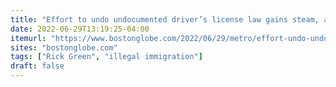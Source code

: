 ```yaml
---
title: "Effort to undo undocumented driver’s license law gains steam, as wealthy GOP donor said to back it"
date: 2022-06-29T13:19:25-04:00
itemurl: "https://www.bostonglobe.com/2022/06/29/metro/effort-undo-undocumented-drivers-license-law-gains-steam-wealthy-gop-donor-said-back-it/"
sites: "bostonglobe.com"
tags: ["Rick Green", "illegal immigration"]
draft: false
---
```


